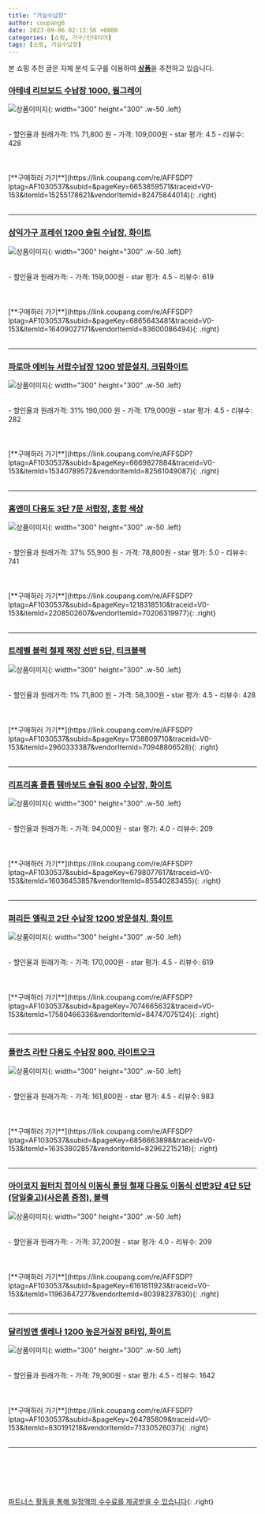 ```yaml
---
title: "거실수납장"
author: coupang6
date: 2023-09-06 02:13:56 +0800
categories: [쇼핑, 가구/인테리어]
tags: [쇼핑, 거실수납장]
---
```


본 쇼핑 추천 글은 자체 분석 도구를 이용하여 [**상품**](https://link.coupang.com/a/bao1ui)을 추천하고 있습니다.

### [아테네 리브보드 수납장 1000, 웜그레이](https://link.coupang.com/re/AFFSDP?lptag=AF1030537&subid=&pageKey=6653859571&traceid=V0-153&itemId=15255178621&vendorItemId=82475844014)

![상품이미지](https://thumbnail9.coupangcdn.com/thumbnails/remote/230x230ex/image/vendor_inventory/27d4/79a87b47c138ea7aa752cc3b181fb43c4696fed471fa6a3e7091bb967b96.jpg){: width="300" height="300" .w-50 .left}


<br>
- 할인율과 원래가격: 1%  71,800   원
- 가격: 109,000원
- star 평가: 4.5
- 리뷰수: 428
<br>
<br>
<br>
<br>
[**구매하러 가기**](https://link.coupang.com/re/AFFSDP?lptag=AF1030537&subid=&pageKey=6653859571&traceid=V0-153&itemId=15255178621&vendorItemId=82475844014){: .right}
<br>
<br>

---

### [삼익가구 프레쉬 1200 슬림 수납장, 화이트](https://link.coupang.com/re/AFFSDP?lptag=AF1030537&subid=&pageKey=6865643481&traceid=V0-153&itemId=16409027171&vendorItemId=83600086494)

![상품이미지](https://thumbnail6.coupangcdn.com/thumbnails/remote/230x230ex/image/rs_quotation_api/arnkfqdu/f93756a85bd5458e9a681ffaca929766.jpg){: width="300" height="300" .w-50 .left}


<br>
- 할인율과 원래가격: 
- 가격: 159,000원
- star 평가: 4.5
- 리뷰수: 619
<br>
<br>
<br>
<br>
[**구매하러 가기**](https://link.coupang.com/re/AFFSDP?lptag=AF1030537&subid=&pageKey=6865643481&traceid=V0-153&itemId=16409027171&vendorItemId=83600086494){: .right}
<br>
<br>

---

### [파로마 에비뉴 서랍수납장 1200 방문설치, 크림화이트](https://link.coupang.com/re/AFFSDP?lptag=AF1030537&subid=&pageKey=6669827884&traceid=V0-153&itemId=15340789572&vendorItemId=82561049087)

![상품이미지](https://thumbnail9.coupangcdn.com/thumbnails/remote/230x230ex/image/rs_quotation_api/rea73ktf/8da171c3efd34f00a9683cd689b10edf.jpg){: width="300" height="300" .w-50 .left}


<br>
- 할인율과 원래가격: 31%  190,000   원
- 가격: 179,000원
- star 평가: 4.5
- 리뷰수: 282
<br>
<br>
<br>
<br>
[**구매하러 가기**](https://link.coupang.com/re/AFFSDP?lptag=AF1030537&subid=&pageKey=6669827884&traceid=V0-153&itemId=15340789572&vendorItemId=82561049087){: .right}
<br>
<br>

---

### [홈앤미 다용도 3단 7문 서랍장, 혼합 색상](https://link.coupang.com/re/AFFSDP?lptag=AF1030537&subid=&pageKey=1218318510&traceid=V0-153&itemId=2208502607&vendorItemId=70206319977)

![상품이미지](https://thumbnail7.coupangcdn.com/thumbnails/remote/230x230ex/image/retail/images/2020/01/29/11/6/03227a31-e440-441a-9911-e105c11aada0.jpg){: width="300" height="300" .w-50 .left}


<br>
- 할인율과 원래가격: 37%  55,900   원
- 가격: 78,800원
- star 평가: 5.0
- 리뷰수: 741
<br>
<br>
<br>
<br>
[**구매하러 가기**](https://link.coupang.com/re/AFFSDP?lptag=AF1030537&subid=&pageKey=1218318510&traceid=V0-153&itemId=2208502607&vendorItemId=70206319977){: .right}
<br>
<br>

---

### [트레벨 블럭 철제 책장 선반 5단, 티크블랙](https://link.coupang.com/re/AFFSDP?lptag=AF1030537&subid=&pageKey=1738809710&traceid=V0-153&itemId=2960333387&vendorItemId=70948806528)

![상품이미지](https://thumbnail9.coupangcdn.com/thumbnails/remote/230x230ex/image/retail/images/7111981540678917-f313332d-7055-4471-9533-c304923607f8.jpg){: width="300" height="300" .w-50 .left}


<br>
- 할인율과 원래가격: 1%  71,800   원
- 가격: 58,300원
- star 평가: 4.5
- 리뷰수: 428
<br>
<br>
<br>
<br>
[**구매하러 가기**](https://link.coupang.com/re/AFFSDP?lptag=AF1030537&subid=&pageKey=1738809710&traceid=V0-153&itemId=2960333387&vendorItemId=70948806528){: .right}
<br>
<br>

---

### [리프리홈 플롭 템바보드 슬림 800 수납장, 화이트](https://link.coupang.com/re/AFFSDP?lptag=AF1030537&subid=&pageKey=6798077617&traceid=V0-153&itemId=16036453857&vendorItemId=85540283455)

![상품이미지](https://thumbnail7.coupangcdn.com/thumbnails/remote/230x230ex/image/vendor_inventory/bcfd/cb9a85adb2463bccb80df672370dc5dd1ea06fdf50827e305139f62f4ee5.jpg){: width="300" height="300" .w-50 .left}


<br>
- 할인율과 원래가격: 
- 가격: 94,000원
- star 평가: 4.0
- 리뷰수: 209
<br>
<br>
<br>
<br>
[**구매하러 가기**](https://link.coupang.com/re/AFFSDP?lptag=AF1030537&subid=&pageKey=6798077617&traceid=V0-153&itemId=16036453857&vendorItemId=85540283455){: .right}
<br>
<br>

---

### [퍼리든 엘릭코 2단 수납장 1200 방문설치, 화이트](https://link.coupang.com/re/AFFSDP?lptag=AF1030537&subid=&pageKey=7074665632&traceid=V0-153&itemId=17580466336&vendorItemId=84747075124)

![상품이미지](https://thumbnail8.coupangcdn.com/thumbnails/remote/230x230ex/image/rs_quotation_api/n5nns5x2/f4081d46d7a9448d9195104ec5e0dd93.jpg){: width="300" height="300" .w-50 .left}


<br>
- 할인율과 원래가격: 
- 가격: 170,000원
- star 평가: 4.5
- 리뷰수: 619
<br>
<br>
<br>
<br>
[**구매하러 가기**](https://link.coupang.com/re/AFFSDP?lptag=AF1030537&subid=&pageKey=7074665632&traceid=V0-153&itemId=17580466336&vendorItemId=84747075124){: .right}
<br>
<br>

---

### [플란츠 라탄 다용도 수납장 800, 라이트오크](https://link.coupang.com/re/AFFSDP?lptag=AF1030537&subid=&pageKey=6856663898&traceid=V0-153&itemId=16353802857&vendorItemId=82962215218)

![상품이미지](https://thumbnail8.coupangcdn.com/thumbnails/remote/230x230ex/image/vendor_inventory/4d98/b190ec9fdc349ca1de246958cb52f68ce716316e5c03ae4a8c37178c57c2.jpg){: width="300" height="300" .w-50 .left}


<br>
- 할인율과 원래가격: 
- 가격: 161,800원
- star 평가: 4.5
- 리뷰수: 983
<br>
<br>
<br>
<br>
[**구매하러 가기**](https://link.coupang.com/re/AFFSDP?lptag=AF1030537&subid=&pageKey=6856663898&traceid=V0-153&itemId=16353802857&vendorItemId=82962215218){: .right}
<br>
<br>

---

### [아이코지 원터치 접이식 이동식 폴딩 철재 다용도 이동식 선반3단 4단 5단(당일출고)(사은품 증정), 블랙](https://link.coupang.com/re/AFFSDP?lptag=AF1030537&subid=&pageKey=6161811923&traceid=V0-153&itemId=11963647277&vendorItemId=80398237830)

![상품이미지](https://thumbnail6.coupangcdn.com/thumbnails/remote/230x230ex/image/vendor_inventory/f53d/0139f1d500f2bb3e70d1b8757626e016cd1ee268beeaf72ec9253fdbf2c6.jpg){: width="300" height="300" .w-50 .left}


<br>
- 할인율과 원래가격: 
- 가격: 37,200원
- star 평가: 4.0
- 리뷰수: 209
<br>
<br>
<br>
<br>
[**구매하러 가기**](https://link.coupang.com/re/AFFSDP?lptag=AF1030537&subid=&pageKey=6161811923&traceid=V0-153&itemId=11963647277&vendorItemId=80398237830){: .right}
<br>
<br>

---

### [달리빙앤 셀레나 1200 높은거실장 B타입, 화이트](https://link.coupang.com/re/AFFSDP?lptag=AF1030537&subid=&pageKey=264785809&traceid=V0-153&itemId=830191218&vendorItemId=71330526037)

![상품이미지](https://thumbnail9.coupangcdn.com/thumbnails/remote/230x230ex/image/vendor_inventory/334f/b6782240e5e15a98cc818d524c321a1c1bbd7eb60ec00ddcb12d4547642a.jpg){: width="300" height="300" .w-50 .left}


<br>
- 할인율과 원래가격: 
- 가격: 79,900원
- star 평가: 4.5
- 리뷰수: 1642
<br>
<br>
<br>
<br>
[**구매하러 가기**](https://link.coupang.com/re/AFFSDP?lptag=AF1030537&subid=&pageKey=264785809&traceid=V0-153&itemId=830191218&vendorItemId=71330526037){: .right}
<br>
<br>

---
<br><br><br><br><br> [파트너스 활동을 통해 일정액의 수수료를 제공받을 수 있습니다](https://link.coupang.com/a/bao1ui){: .right}